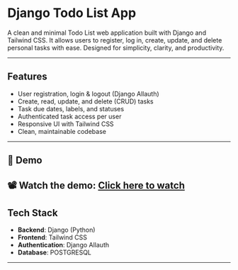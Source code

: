 # Django Todo List App

A clean and minimal Todo List web application built with Django and Tailwind CSS. It allows users to register, log in, create, update, and delete personal tasks with ease. Designed for simplicity, clarity, and productivity.

---

## Features

- User registration, login & logout (Django Allauth)
-  Create, read, update, and delete (CRUD) tasks
-  Task due dates, labels, and statuses
-  Authenticated task access per user
-  Responsive UI with Tailwind CSS
-  Clean, maintainable codebase

---

## 🎥 Demo
📽️ Watch the demo: [Click here to watch](https://youtu.be/NybHXfTU1Pw)
---

## Tech Stack

- **Backend**: Django (Python)
- **Frontend**: Tailwind CSS
- **Authentication**: Django Allauth
- **Database**: POSTGRESQL

---
